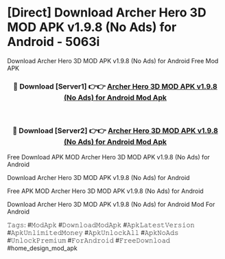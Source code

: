 # [Direct] Download Archer Hero 3D MOD APK v1.9.8 (No Ads) for Android - 5063i
Download Archer Hero 3D MOD APK v1.9.8 (No Ads) for Android Free Mod APK

<div align="center">
<h3>🔴 Download [Server1] 👉👉 <a href="https://apk-comot.site?title=Archer_Hero_3D_MOD_APK_v1.9.8_(No_Ads)_for_Android">Archer Hero 3D MOD APK v1.9.8 (No Ads) for Android Mod Apk</a></h3><br>

<h3>🔴 Download [Server2] 👉👉 <a href="https://apk-comot.site?title=Archer_Hero_3D_MOD_APK_v1.9.8_(No_Ads)_for_Android">Archer Hero 3D MOD APK v1.9.8 (No Ads) for Android Mod Apk</a></h3>
</div>


Free Download APK MOD Archer Hero 3D MOD APK v1.9.8 (No Ads) for Android

Download Archer Hero 3D MOD APK v1.9.8 (No Ads) for Android 

Free APK MOD Archer Hero 3D MOD APK v1.9.8 (No Ads) for Android 

Download Archer Hero 3D MOD APK v1.9.8 (No Ads) for Android Mod For Android

𝚃𝚊𝚐𝚜: #𝙼𝚘𝚍𝙰𝚙𝚔 #𝙳𝚘𝚠𝚗𝚕𝚘𝚊𝚍𝙼𝚘𝚍𝙰𝚙𝚔 #𝙰𝚙𝚔𝙻𝚊𝚝𝚎𝚜𝚝𝚅𝚎𝚛𝚜𝚒𝚘𝚗 #𝙰𝚙𝚔𝚄𝚗𝚕𝚒𝚖𝚒𝚝𝚎𝚍𝙼𝚘𝚗𝚎𝚢 #𝙰𝚙𝚔𝚄𝚗𝚕𝚘𝚌𝚔𝙰𝚕𝚕 #𝙰𝚙𝚔𝙽𝚘𝙰𝚍𝚜 #𝚄𝚗𝚕𝚘𝚌𝚔𝙿𝚛𝚎𝚖𝚒𝚞𝚖 #𝙵𝚘𝚛𝙰𝚗𝚍𝚛𝚘𝚒𝚍 #𝙵𝚛𝚎𝚎𝙳𝚘𝚠𝚗𝚕𝚘𝚊𝚍 #home_design_mod_apk